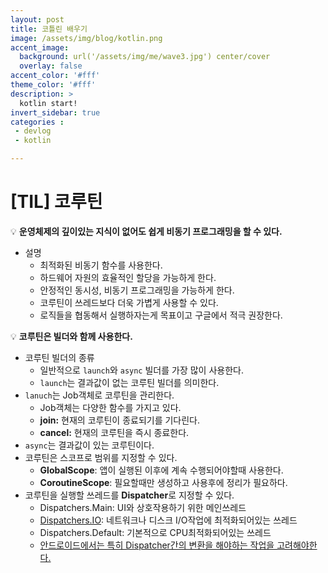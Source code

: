 ```yaml
---
layout: post
title: 코틀린 배우기
image: /assets/img/blog/kotlin.png
accent_image: 
  background: url('/assets/img/me/wave3.jpg') center/cover
  overlay: false
accent_color: '#fff'
theme_color: '#fff'
description: >
  kotlin start!
invert_sidebar: true
categories :
 - devlog	
 - kotlin

---
```


# [TIL] 코루틴

💡 **운영체제의 깊이있는 지식이 없어도 쉽게 비동기 프로그래밍을 할 수 있다.**

- 설명
  - 최적화된 비동기 함수를 사용한다.
  - 하드웨어 자원의 효율적인 할당을 가능하게 한다.
  - 안정적인 동시성, 비동기 프로그래밍을 가능하게 한다.
  - 코루틴이 쓰레드보다 더욱 가볍게 사용할 수 있다.
  - 로직들을 협동해서 실행하자는게 목표이고 구글에서 적극 권장한다.



 💡 **코루틴은 빌더와 함께 사용한다.**

- 코루틴 빌더의 종류
  - 일반적으로 `launch`와 `async` 빌더를 가장 많이 사용한다.
  - `launch`는 결과값이 없는 코루틴 빌더를 의미한다.
- `lanuch`는 Job객체로 코루틴을 관리한다.
  - Job객체는 다양한 함수를 가지고 있다.
  - **join:** 현재의 코루틴이 종료되기를 기다린다.
  - **cancel:** 현재의 코루틴을 즉시 종료한다.
- `async`는 결과값이 있는 코루틴이다.
- 코루틴은 스코프로 범위를 지정할 수 있다.
  - **GlobalScope**: 앱이 실행된 이후에 계속 수행되어야할때 사용한다.
  - **CoroutineScope**: 필요할때만 생성하고 사용후에 정리가 필요하다.
- 코루틴을 실행할 쓰레드를 **Dispatcher**로 지정할 수 있다.
  - Dispatchers.Main: UI와 상호작용하기 위한 메인쓰레드
  - [Dispatchers.IO](http://Dispatchers.IO): 네트워크나 디스크 I/O작업에 최적화되어있는 쓰레드
  - Dispatchers.Default: 기본적으로 CPU최적화되어있는 쓰레드
  - [안드로이드에서는 특히 Dispatcher간의 변환을 해야하는 작업을 고려해야한다.](https://kotlinlang.org/api/kotlinx.coroutines/kotlinx-coroutines-core/kotlinx.coroutines/with-context.html)
